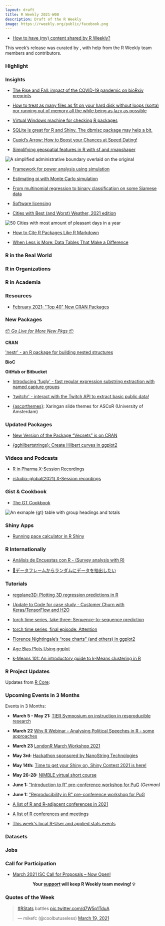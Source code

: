 ```yaml
---
layout: draft
title: R Weekly 2021-W00
description: Draft of the R Weekly
image: https://rweekly.org/public/facebook.png
---
```



+ [How to have (my) content shared by R Weekly?](https://github.com/rweekly/rweekly.org#how-to-have-my-content-shared-by-r-weekly)

This week’s release was curated by [](), with help from the R Weekly team members and contributors.



###  Highlight



### Insights

+ [The Rise and Fall: impact of the COVID-19 pandemic on bioRxiv preprints](https://quantixed.org/2021/03/20/the-rise-and-fall-impact-of-the-covid-19-pandemic-on-biorxiv-preprints/)

+ [How to treat as many files as fit on your hard disk without loops (sorta) nor running out of memory all the while being as lazy as possible](https://www.brodrigues.co/blog/2021-03-19-no_loops_tidyeval/)

+ [Virtual Windows machine for checking R packages](https://developer.r-project.org/Blog/public/2021/03/18/virtual-windows-machine-for-checking-r-packages/)

+ [SQLite is great for R and Shiny. The dbmisc package may help a bit.](http://skranz.github.io//r/2021/03/16/dbmisc.html)

+ [Cupid’s Arrow: How to Boost your Chances at Speed Dating!](https://blog.ephorie.de/cupids-arrow-how-to-boost-your-chances-at-speed-dating)

+ [Simplifying geospatial features in R with sf and rmapshaper](https://datascience.blog.wzb.eu/2021/03/15/simplifying-geospatial-features-in-r-with-sf-and-rmapshaper/)

![A simplified administrative boundary overlaid on the original](https://raw.githubusercontent.com/rweekly/image/master/2021/W12/08mvsimpl_coarse_diff-1.png)

+ [Framework for power analysis using simulation](https://www.rdatagen.net/post/2021-03-16-framework-for-power-analysis-using-simulation/)

+ [Estimating pi with Monte Carlo simulation](https://statisticaloddsandends.wordpress.com/2021/03/15/estimating-pi-using-the-method-of-moments/)

+ [From multinomial regression to binary classification on some Siamese data](https://freakonometrics.hypotheses.org/61885)

+ [Software licensing](https://nhsrcommunity.com/blog/software-licensing/)

+ [Cities with Best (and Worst) Weather, 2021 edition](https://taraskaduk.com/posts/2021-03-14-best-weather-2/)

![50 Cities with most amount of pleasant days in a year](https://raw.githubusercontent.com/rweekly/image/master/2021/W12/50_most_world_1000_10_pleasant.jpg)

+ [How to Cite R Packages Like R Markdown](https://www.njtierney.com/post/2021/03/19/cite-r-pkgs/)

+ [When Less is More: Data Tables That Make a Difference](https://blog.ouseful.info/2021/03/15/when-less-is-more-data-tables-that-make-a-difference/)

### R in the Real World



###  R in Organizations



###  R in Academia



###  Resources


+ [February 2021: "Top 40" New CRAN Packages](https://rviews.rstudio.com/2021/03/19/february-2021-top-40-new-cran-packages/)


###  New Packages

<p class="added-hostname"><a href="https://rweekly.org/live" target="_blank" class="externalLink">📦 <i>Go Live for More New Pkgs</i> 📦</a></p>

**CRAN**

['nestr' - an R package for building nested structures](https://github.com/emitanaka/nestr)


**BioC**



**GitHub or Bitbucket**

+ [Introducing 'fugly' - fast regular expression substring extraction with named capture groups](https://coolbutuseless.github.io/2021/03/19/introducing-fugly-fast-regular-expression-substring-extraction-with-named-capture-groups/)

+ ['twitchr' - interact with the Twitch API to extract basic public data!](https://github.com/KoderKow/twitchr)

+ [{ascorthemes}](https://github.com/favstats/ascorthemes): Xaringan slide themes for ASCoR (University of Amsterdam) 

### Updated Packages

+ [New Version of the  Package “Vecsets” is on CRAN](http://r-posts.com/new-version-of-the-package-vecsets-is-on-cran/)

+ [{gghilbertstrings}: Create Hilbert curves in ggplot2](https://github.com/Sumidu/gghilbertstrings)

###  Videos and Podcasts

+ [R in Pharma X-Session Recordings](https://blog.rstudio.com/2021/03/16/r-in-pharma-with-procogia-x-session-recordings-are-now-available/)

+ [rstudio::global(2021) X-Session recordings](https://blog.rstudio.com/2021/03/15/mastering-shiny-with-appsilon-x-session-recordings-are-now-available/)

### Gist & Cookbook

+ [The GT Cookbook](https://themockup.blog/static/gt-cookbook.html)

![An exmaple {gt} table with group headings and totals](https://raw.githubusercontent.com/rweekly/image/master/2021/W12/gt_cookbookpng)

### Shiny Apps

+ [Running pace calculator in R Shiny](https://statsandr.com/blog/running-pace-calculator/)


### R Internationally

+ [Análisis de Encuestas con R - (Survey analysis with R)](https://hungry-payne-1dcce3.netlify.app/)

+ [🍭データフレームからランダムにデータを抽出したい](https://uribo.hatenablog.com/entry/2015/10/12/164129)

###  Tutorials

+ [regplane3D: Plotting 3D regression predictions in R](https://www.mzes.uni-mannheim.de/socialsciencedatalab/article/regplane3d/)

+ [Update to Code for case study - Customer Churn with Keras/TensorFlow and H2O](https://shirinsplayground.netlify.com/2021/03/update_customer_churn/)

+ [torch time series, take three: Sequence-to-sequence prediction](https://blogs.rstudio.com/tensorflow/posts/2021-03-16-forecasting-time-series-with-torch_3)

+ [torch time series, final episode: Attention](https://blogs.rstudio.com/tensorflow/posts/2021-03-19-forecasting-time-series-with-torch_4)

+ [Florence Nightingale’s “rose charts” (and others) in ggplot2](https://nsaunders.wordpress.com/2021/03/16/florence-nightingales-rose-charts-and-others-in-ggplot2/)

+ [Age Bias Plots Using ggplot](http://derekogle.com/fishR/2021-03-15-AgeBiasPlots-With-ggplot)

+ [k-Means 101: An introductory guide to k-Means clustering in R](https://shirinsplayground.netlify.com/2021/03/kmeans_101/)

<!--<div class="post-more-begin></div><div class="post-more-end"></div>-->

###  R Project Updates

Updates from [R Core](http://developer.r-project.org/blosxom.cgi/R-devel/NEWS):


###  Upcoming Events in 3 Months

Events in 3 Months:

+ **March 5 - May 21:** [TIER Symposium on instruction in resproducible research](https://www.projecttier.org/events/conference-teaching-reproducible-methods/)

+ **March 22** [Why R Webinar - Analysing Political Speeches in R - some approaches](http://whyr.pl//foundation/2021/evan/)

+ **March 23** [LondonR March Workshop 2021](https://www.mango-solutions.com/londonr-march-workshop-2021/)

+ **May 3rd:** [Hackathon sponsored by NanoString Technologies](http://r-posts.com/hackathon-sponsored-by-nanostring-technologies/)

+ **May 14th:** [Time to get your Shiny on, Shiny Contest 2021 is here!](https://blog.rstudio.com/2021/03/11/time-to-shiny/)

+ **May 26-28:** [NIMBLE virtual short course](https://r-nimble.org/nimble-virtual-short-course-may-26-28)

+ **June 1:** ["Introduction to R" pre-conference workshop for PuG](https://pug2021.de/en/pre-conference-workshops-2/) *(German)*

+ **June 1:** ["Reproducibility in R" pre-conference workshop for PuG](https://pug2021.de/en/pre-conference-workshops-2/)

+ [A list of R and R-adjacent conferences in 2021](https://rviews.rstudio.com/2021/03/03/2021-r-conferences/)

+ [A list of R conferences and meetings](https://jumpingrivers.github.io/meetingsR/events.html)

+ [This week's local R-User and applied stats events](https://community.rstudio.com/c/irl)


### Datasets

### Jobs




###  Call for Participation

+ [March 2021 ISC Call for Proposals – Now Open!](https://www.r-consortium.org/blog/2021/03/19/september-2020-isc-call-for-proposals-now-open-2)

<p class="hide-support added-hostname support-rweekly" style="text-align: center;font-weight: bold;">Your <a class="non-visited externalLink" href="https://www.patreon.com/rweekly" onclick="pas(this)">support</a> will keep R Weekly team moving! 💡</p>

###  Quotes of the Week

<blockquote class="twitter-tweet"><p lang="en" dir="ltr"><a href="https://twitter.com/hashtag/RStats?src=hash&amp;ref_src=twsrc%5Etfw">#RStats</a> battles <a href="https://t.co/d7W5p1TduA">pic.twitter.com/d7W5p1TduA</a></p>&mdash; mikefc (@coolbutuseless) <a href="https://twitter.com/coolbutuseless/status/1372755287669497868?ref_src=twsrc%5Etfw">March 19, 2021</a></blockquote> <script async src="https://platform.twitter.com/widgets.js" charset="utf-8"></script> 
